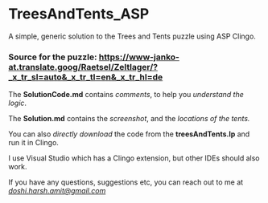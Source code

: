 # TreesAndTents_ASP
A simple, generic solution to the Trees and Tents puzzle using ASP Clingo. 

### Source for the puzzle: https://www-janko-at.translate.goog/Raetsel/Zeltlager/?_x_tr_sl=auto&_x_tr_tl=en&_x_tr_hl=de

The **SolutionCode.md** contains *comments*, to help you *understand the logic*.

The **Solution.md** contains the *screenshot*, and the *locations of the tents.*

You can also *directly download* the code from the **treesAndTents.lp** and run it in Clingo.

I use Visual Studio which has a Clingo extension, but other IDEs should also work.

If you have any questions, suggestions etc, you can reach out to me at *doshi.harsh.amit@gmail.com* 
